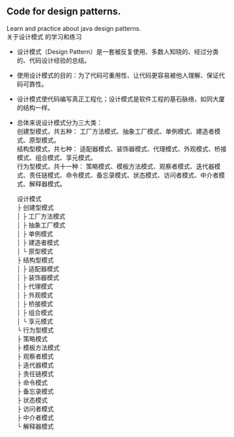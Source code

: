 ## Code for design patterns.
Learn and practice about java design patterns.  
关于设计模式 的学习和练习

- 设计模式（Design Pattern）是一套被反复使用、多数人知晓的、经过分类的、代码设计经验的总结。  
- 使用设计模式的目的：为了代码可重用性、让代码更容易被他人理解、保证代码可靠性。   
- 设计模式使代码编写真正工程化；设计模式是软件工程的基石脉络，如同大厦的结构一样。  
- 总体来说设计模式分为三大类：  
创建型模式，共五种： 工厂方法模式、抽象工厂模式、单例模式、建造者模式、原型模式。   
结构型模式，共七种： 适配器模式、装饰器模式、代理模式、外观模式、桥接模式、组合模式、享元模式。   
行为型模式，共十一种： 策略模式、模板方法模式、观察者模式、迭代器模式、责任链模式、命令模式、备忘录模式、状态模式、访问者模式、中介者模式、解释器模式。   

    设计模式  
    ├ 创建型模式  
    │  ├ 工厂方法模式  
    │  ├ 抽象工厂模式  
    │  ├ 单例模式  
    │  ├ 建造者模式  
    │  └ 原型模式  
    ├ 结构型模式  
    │  ├ 适配器模式  
    │  ├ 装饰器模式  
    │  ├ 代理模式  
    │  ├ 外观模式  
    │  ├ 桥接模式  
    │  ├ 组合模式  
    │  └ 享元模式  
    └ 行为型模式  
       ├ 策略模式  
       ├ 模板方法模式  
       ├ 观察者模式  
       ├ 迭代器模式  
       ├ 责任链模式  
       ├ 命令模式  
       ├ 备忘录模式  
       ├ 状态模式  
       ├ 访问者模式  
       ├ 中介者模式  
       └ 解释器模式  

